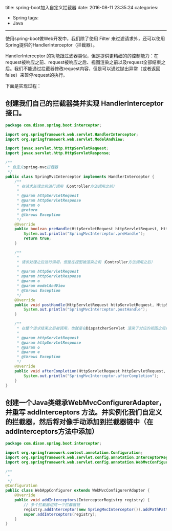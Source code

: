 title: spring-boot加入自定义拦截器 
date: 2016-08-11 23:35:24
categories:
- Spring
tags:
- Java
---

使用spring-boot做Web开发中，我们除了使用 Filter 来过滤请求外，还可以使用Spring提供的HandlerInterceptor（拦截器）。
<!--more-->
HandlerInterceptor 的功能跟过滤器类似，但是提供更精细的的控制能力：在request被响应之前、request被响应之后、视图渲染之前以及request全部结束之后。我们不能通过拦截器修改request内容，但是可以通过抛出异常（或者返回false）来暂停request的执行。

下面是实现过程：
## 创建我们自己的拦截器类并实现 HandlerInterceptor 接口。
```java
package com.dison.spring.boot.interceptor;

import org.springframework.web.servlet.HandlerInterceptor;
import org.springframework.web.servlet.ModelAndView;

import javax.servlet.http.HttpServletRequest;
import javax.servlet.http.HttpServletResponse;

/**
 * 自定义spring-mvc拦截器
 */
public class SpringMvcInterceptor implements HandlerInterceptor {
    /**
     * 在请求处理之前进行调用（Controller方法调用之前）
     *
     * @param httpServletRequest
     * @param httpServletResponse
     * @param o
     * @return
     * @throws Exception
     */
    @Override
    public boolean preHandle(HttpServletRequest httpServletRequest, HttpServletResponse httpServletResponse, Object o) throws Exception {
        System.out.println("SpringMvcInterceptor.preHandle");
        return true;
    }

    /**
     *
     * 请求处理之后进行调用，但是在视图被渲染之前（Controller方法调用之后）
     *
     * @param httpServletRequest
     * @param httpServletResponse
     * @param o
     * @param modelAndView
     * @throws Exception
     */
    @Override
    public void postHandle(HttpServletRequest httpServletRequest, HttpServletResponse httpServletResponse, Object o, ModelAndView modelAndView) throws Exception {
        System.out.println("SpringMvcInterceptor.postHandle");
    }

    /**
     * 在整个请求结束之后被调用，也就是在DispatcherServlet 渲染了对应的视图之后执行（主要是用于进行资源清理工作）
     *
     * @param httpServletRequest
     * @param httpServletResponse
     * @param o
     * @param e
     * @throws Exception
     */
    @Override
    public void afterCompletion(HttpServletRequest httpServletRequest, HttpServletResponse httpServletResponse, Object o, Exception e) throws Exception {
        System.out.println("SpringMvcInterceptor.afterCompletion");
    }
}
```
## 创建一个Java类继承WebMvcConfigurerAdapter，并重写 addInterceptors 方法。并实例化我们自定义的拦截器，然后将对像手动添加到拦截器链中（在addInterceptors方法中添加）
```java
package com.dison.spring.boot.interceptor;

import org.springframework.context.annotation.Configuration;
import org.springframework.web.servlet.config.annotation.InterceptorRegistry;
import org.springframework.web.servlet.config.annotation.WebMvcConfigurerAdapter;

/**
 *
 */
@Configuration
public class WebAppConfigurer extends WebMvcConfigurerAdapter {
    @Override
    public void addInterceptors(InterceptorRegistry registry) {
        // 多个拦截器组成一个拦截器链
        registry.addInterceptor(new SpringMvcInterceptor()).addPathPatterns("/**");
        super.addInterceptors(registry);
    }
}
```